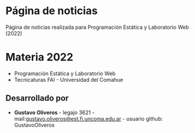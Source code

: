 # Página de noticias
Página de noticias realizada para Programación Estática y Laboratorio Web (2022)

# Materia 2022

 - Programación Estática y Laboratorio Web
 - Tecnicaturas FAI - Universidad del Comahue

 ## Desarrollado por

 - **Gustavo Oliveros** - legajo 3621 - mail:gustavo.oliveros@est.fi.uncoma.edu.ar - usuario github: GustavoOliveros

